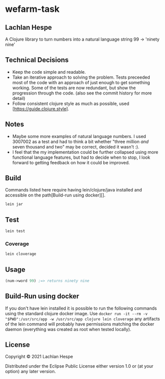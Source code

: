 # wefarm-task

## Lachlan Hespe

A Clojure library to turn numbers into a natural language string 99 -> 'ninety nine'

## Technical Decisions

- Keep the code simple and readable.
- Take an iterative approach to solving the problem. Tests preceeded most of the code with an approach of just enough to get something working. Some of the tests are now redundant, but show the progression through the code. (also see the commit history for more detail)
- Follow consistent clojure style as much as possible, used [https://guide.clojure.style].

## Notes

- Maybe some more examples of natural language numbers. I used 3007002 as a test and had to think a bit whether "three million _and_ seven thousand and two" may be correct, decided it wasn't :).
- I feel that the my implementation could be further collapsed using more functional language features, but had to decide when to stop, I look forward to getting feedback on how it could be improved.

## Build

Commands listed here require having lein/clojure/java installed and accessible on the path[Build-run using docker][].

```bash
lein jar
```

## Test

```bash
lein test
```

### Coverage

```bash
lein cloverage
```

## Usage

```clojure
(num->word 99) ;=> returns ninety nine
```

## Build-Run using docker
If you don't have lein installed it is possible to run the following commands using the standard clojure docker image. Use `docker run -it --rm -v "$PWD":/usr/src/app -w /usr/src/app clojure lein cloverage` any artifacts of the lein command will probably have permissions matching the docker daemon (everything was created as root when tested locally).


## License

Copyright © 2021 Lachlan Hespe

Distributed under the Eclipse Public License either version 1.0 or (at your option) any later version.
